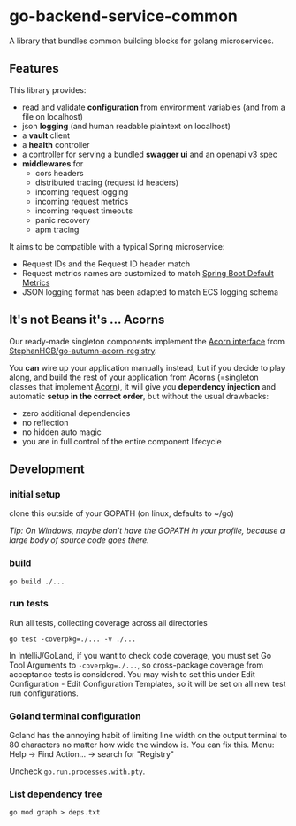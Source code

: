 # go-backend-service-common

A library that bundles common building blocks for golang microservices.

## Features

This library provides:

- read and validate **configuration** from environment variables (and from a file on localhost)
- json **logging** (and human readable plaintext on localhost)
- a **vault** client
- a **health** controller
- a controller for serving a bundled **swagger ui** and an openapi v3 spec
- **middlewares** for
  - cors headers
  - distributed tracing (request id headers)
  - incoming request logging
  - incoming request metrics
  - incoming request timeouts
  - panic recovery
  - apm tracing

It aims to be compatible with a typical Spring microservice:

- Request IDs and the Request ID header match
- Request metrics names are customized to match
  [Spring Boot Default Metrics](https://tomgregory.com/spring-boot-default-metrics/)
- JSON logging format has been adapted to match ECS logging schema

## It's not Beans it's ... Acorns

Our ready-made singleton components implement the 
[Acorn interface](https://github.com/StephanHCB/go-autumn-acorn-registry/blob/main/api/interface.go#L102)
from [StephanHCB/go-autumn-acorn-registry](https://github.com/StephanHCB/go-autumn-acorn-registry).

You **can** wire up your application manually instead, but if you decide to play along, and build the rest of your
application from Acorns (=singleton classes that implement 
[Acorn](https://github.com/StephanHCB/go-autumn-acorn-registry/blob/main/api/interface.go#L102)),
it will give you **dependency injection** and automatic **setup in the correct order**, but without the usual 
drawbacks:
- zero additional dependencies
- no reflection
- no hidden auto magic
- you are in full control of the entire component lifecycle

## Development

### initial setup

clone this outside of your GOPATH (on linux, defaults to ~/go)

_Tip: On Windows, maybe don't have the GOPATH in your profile, because a large body of source code goes there._

### build

`go build ./...`

### run tests

Run all tests, collecting coverage across all directories

`go test -coverpkg=./... -v ./...`

In IntelliJ/GoLand, if you want to check code coverage, you must set Go Tool Arguments to `-coverpkg=./...`, 
so cross-package coverage from acceptance tests is considered. You may wish to set this under 
Edit Configuration - Edit Configuration Templates, so it will be set on all new test run configurations.

### Goland terminal configuration

Goland has the annoying habit of limiting line width on the output terminal to 80 characters no matter how wide the window is.
You can fix this. Menu: Help -> Find Action... -> search for "Registry"

Uncheck `go.run.processes.with.pty`.

### List dependency tree

`go mod graph > deps.txt`
